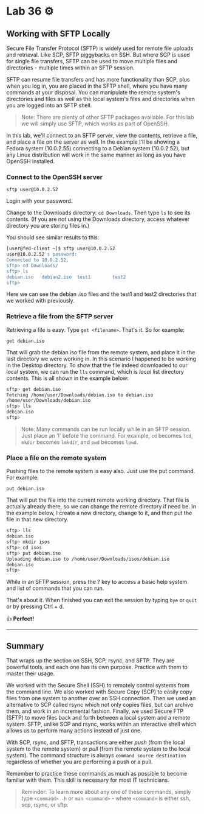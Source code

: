 # Lab 36 ⚙️

## Working with SFTP Locally

Secure File Transfer Protocol (SFTP) is widely used for remote file uploads and retrieval. Like SCP, SFTP piggybacks on SSH. But where SCP is used for single file transfers, SFTP can be used to move multiple files and directories - multiple times within an SFTP session. 

SFTP can resume file transfers and has more functionality than SCP, plus when you log in, you are placed in the SFTP shell, where you have many commands at your disposal. You can manipulate the remote system's directories and files as well as the local system's files and directories when you are logged into an SFTP shell. 

> Note: There are plenty of other SFTP packages available. For this lab we will simply use SFTP, which works as part of OpenSSH. 

In this lab, we'll connect to an SFTP server, view the contents, retrieve a file, and place a file on the server as well. In the example I'll be showing a Fedora system (10.0.2.55) connecting to a Debian system (10.0.2.52), but any Linux distribution will work in the same manner as long as you have OpenSSH installed. 

### Connect to the OpenSSH server

`sftp user@10.0.2.52` 

Login with your password.

Change to the Downloads directory: `cd Downloads`. Then type `ls` to see its contents. (If you are not using the Downloads directory, access whatever directory you are storing files in.)

You should see similar results to this:

```bash
[user@fed-client ~]$ sftp user@10.0.2.52
user@10.0.2.52's password: 
Connected to 10.0.2.52.
sftp> cd Downloads/
sftp> ls
debian.iso   debian2.iso  test1        test2        
sftp> 
```

Here we can see the debian .iso files and the test1 and test2 directories that we worked with previously. 

### Retrieve a file from the SFTP server

Retrieving a file is easy. Type `get <filename>`. That's it. So for example:

`get debian.iso`

That will grab the debian.iso file from the remote system, and place it in the last directory we were working in. In this scenario I happened to be working in the Desktop directory. To show that the file indeed downloaded to our local system, we can run the `lls` command, which is *local* list directory contents. This is all shown in the example below:

```bash
sftp> get debian.iso
Fetching /home/user/Downloads/debian.iso to debian.iso
/home/user/Downloads/debian.iso                                                                       100%  336MB 210.8MB/s   00:01    
sftp> lls
debian.iso
sftp> 
```

> Note:	Many commands can be run locally while in an SFTP session. Just place an 'l' before the command. For example, `cd` becomes `lcd`, `mkdir` becomes `lmkdir`, and `pwd` becomes `lpwd`. 

### Place a file on the remote system

Pushing files to the remote system is easy also. Just use the put command. For example:

`put debian.iso`

That will put the file into the current remote working directory. That file is actually already there, so we can change the remote directory if need be. In the example below, I create a new directory, change to it, and then put the file in that new directory.

```bash
sftp> lls
debian.iso
sftp> mkdir isos
sftp> cd isos
sftp> put debian.iso
Uploading debian.iso to /home/user/Downloads/isos/debian.iso
debian.iso                                                                                            100%  336MB 252.8MB/s   00:01    
sftp> 
```

While in an SFTP session, press the ? key to access a basic help system and list of commands that you can run. 

That's about it. When finished you can exit the session by typing `bye` or `quit` or by pressing Ctrl + d. 

👍 **Perfect!**
  
---

## Summary
	
That wraps up the section on SSH, SCP, rsync, and SFTP. They are powerful tools, and each one has its own purpose. Practice with them to master their usage. 

We worked with the Secure Shell (SSH) to remotely control systems from the command line. We also worked with Secure Copy (SCP) to easily copy files from one system to another over an SSH connection. Then we used an alternative to SCP called rsync which not only copies files, but can archive them, and work in an incremental fashion. Finally, we used Secure FTP (SFTP) to move files back and forth between a local system and a remote system. SFTP, unlike SCP and rsync, works within an interactive shell which allows us to perform many actions instead of just one. 

With SCP, rsync, and SFTP, transactions are either *push* (from the local system to the remote system) or *pull* (from the remote system to the local system). The command structure is always `command source destination` regardless of whether you are performing a push or a pull. 

Remember to practice these commands as much as possible to become familiar with them. This skill is necessary for most IT technicians. 

> Reminder: To learn more about any one of these commands, simply type `<command> -h` or `man <command>` - where `<command>` is either ssh, scp, rsync, or sftp. 


